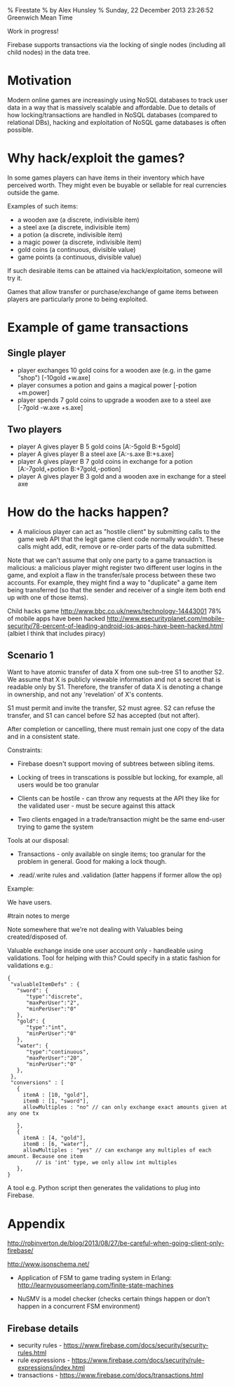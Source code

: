 % Firestate
% by Alex Hunsley
% Sunday, 22 December 2013 23:26:52 Greenwich Mean Time

Work in progress!

Firebase supports transactions via the locking of single nodes (including all child nodes) in the data tree. 

# Motivation

Modern online games are increasingly using NoSQL databases to track user data in a way that is massively scalable and affordable. Due to details of how locking/transactions are handled in NoSQL databases (compared to relational DBs), hacking and exploitation of NoSQL game databases is often possible.

# Why hack/exploit the games?
In some games players can have items in their inventory which have perceived worth. They might even be buyable or sellable for real currencies outside the game.

Examples of such items:

* a wooden axe (a discrete, indivisible item)
* a steel axe (a discrete, indivisible item)
* a potion (a discrete, indivisible item)
* a magic power (a discrete, indivisible item)
* gold coins (a continuous, divisible value)
* game points (a continuous, divisible value)

If such desirable items can be attained via hack/exploitation, someone will try it.

Games that allow transfer or purchase/exchange of game items between players are particularly prone to being exploited.

# Example of game transactions

## Single player

* player exchanges 10 gold coins for a wooden axe (e.g. in the game "shop") [-10gold +w.axe]
* player consumes a potion and gains a magical power [-potion +m.power]
* player spends 7 gold coins to upgrade a wooden axe to a steel axe [-7gold -w.axe +s.axe]

## Two players

* player A gives player B 5 gold coins [A:-5gold B:+5gold]
* player A gives player B a steel axe [A:-s.axe B:+s.axe]
* player A gives player B 7 gold coins in exchange for a potion [A:-7gold,+potion B:+7gold,-potion]
* player A gives player B 3 gold and a wooden axe in exchange for a steel axe

# How do the hacks happen?

* A malicious player can act as "hostile client" by submitting calls to the game web API that the legit game client code normally wouldn't. These calls might add, edit, remove or re-order parts of the data submitted.

Note that we can't assume that only one party to a game transaction is malicious: a malicious player might register two different user logins in the game, and exploit a flaw in the transfer/sale process between these two accounts. For example, they might find a way to "duplicate" a game item being transferred (so that the sender and receiver of a single item both end up with one of those items).


Child hacks game
http://www.bbc.co.uk/news/technology-14443001
78% of mobile apps have been hacked
http://www.esecurityplanet.com/mobile-security/78-percent-of-leading-android-ios-apps-have-been-hacked.html
(albiet I think that includes piracy)


## Scenario 1

Want to have atomic transfer of data X from one sub-tree S1 to another S2. We assume that X is publicly viewable information and not a secret that is readable only by S1. Therefore, the transfer of data X is denoting a change in ownership, and not any 'revelation' of X's contents.

S1 must permit and invite the transfer, S2 must agree. S2 can refuse the transfer, and S1 can cancel before
S2 has accepted (but not after).

After completion or cancelling, there must remain just one copy of the data and in a consistent state.

Constraints: 

* Firebase doesn't support moving of subtrees between sibling items.

* Locking of trees in transcations is possible but locking, for example, all users would be too granular

* Clients can be hostile - can throw any requests at the API they like for the validated user - must be secure against this attack

* Two clients engaged in a trade/transaction might be the same end-user trying to game the system

Tools at our disposal: 

* Transactions - only available on single items; too granular for the problem in general. Good for making a lock though.

* .read/.write rules and .validation (latter happens if former allow the op)

Example:

We have users.

#train notes to merge


Note somewhere that we're not dealing with Valuables being created/disposed of.

Valuable exchange inside one user account only - handleable using validations.
Tool for helping with this?
Could specify in a static fashion for validations e.g.:


    {
     "valuableItemDefs" : {
       "sword": { 
          "type":"discrete",
          "maxPerUser":"2",
          "minPerUser":"0"
       },
       "gold": { 
          "type":"int",
          "minPerUser":"0"
       },
       "water": { 
          "type":"continuous",
          "maxPerUser":"20",
          "minPerUser":"0"
       },
     },
     "conversions" : [
       {
         itemA : [10, "gold"],
         itemB : [1, "sword"],
         allowMultiples : "no" // can only exchange exact amounts given at any one tx
    
       },
       {
         itemA : [4, "gold"],
         itemB : [6, "water"],
         allowMultiples : "yes" // can exchange any multiples of each amount. Because one item
             // is 'int' type, we only allow int multiples 
       },
    }

A tool e.g. Python script then generates the validations to plug into Firebase.





 

# Appendix

http://robinverton.de/blog/2013/08/27/be-careful-when-going-client-only-firebase/

http://www.jsonschema.net/

* Application of FSM to game trading system in Erlang: http://learnyousomeerlang.com/finite-state-machines

* NuSMV is a model checker (checks certain things happen or don't happen in a concurrent FSM environment)

## Firebase details
* security rules - https://www.firebase.com/docs/security/security-rules.html
* rule expressions - https://www.firebase.com/docs/security/rule-expressions/index.html
* transactions - https://www.firebase.com/docs/transactions.html





